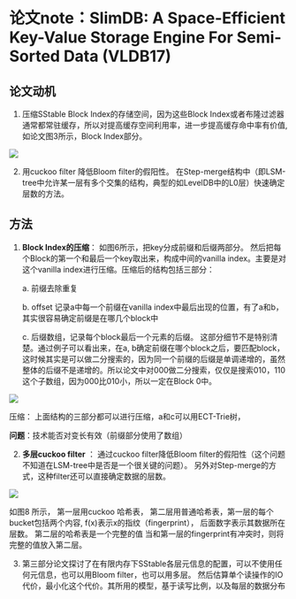# 论文note：SlimDB: A Space-Efficient Key-Value Storage Engine For Semi-Sorted Data (VLDB17)


## 论文动机

1. 压缩SStable Block Index的存储空间，因为这些Block Index或者布隆过滤器通常都常驻缓存，所以对提高缓存空间利用率，进一步提高缓存命中率有价值, 如论文图3所示，Block Index部分。 


![](https://i.loli.net/2021/09/03/mHGczFLJZISQDw8.png？raw=true)


2. 用cuckoo filter 降低Bloom filter的假阳性。 在Step-merge结构中（即LSM-tree中允许某一层有多个交集的结构，典型的如LevelDB中的L0层）快速确定层数的方法。



## 方法

1. **Block Index的压缩**： 如图6所示，把key分成前缀和后缀两部分。 然后把每个Block的第一个和最后一个key取出来，构成中间的vanilla index。主要是对这个vanilla index进行压缩。压缩后的结构包括三部分：
    
    a. 前缀去除重复
    
    b.  offset 记录a中每一个前缀在vanilla index中最后出现的位置，有了a和b，其实很容易确定前缀是在哪几个block中

    c. 后缀数组，记录每个block最后一个元素的后缀。 这部分细节不是特别清楚。通过例子可以看出来，在a, b确定前缀在哪个block之后，要匹配block，这时候其实是可以做二分搜索的，因为同一个前缀的后缀是单调递增的，虽然整体的后缀不是递增的。所以论文中对000做二分搜索，仅仅是搜索010，110这个子数组，因为000比010小，所以一定在Block 0中。


![](https://i.loli.net/2021/09/03/Lvnruj29TiHXShw.png?raw=true)


压缩： 上面结构的三部分都可以进行压缩，a和c可以用ECT-Trie树，


**问题**：技术能否对变长有效（前缀部分使用了数组）


2. **多层cuckoo filter** ： 通过cuckoo filter降低Bloom filter的假阳性（这个问题不知道在LSM-tree中是否是一个很关键的问题）。
另外对Step-merge的方式，这种filter还可以直接确定数据的层数。

![](https://i.loli.net/2021/09/03/6bX7xB5LCflZzTs.png)

如图8 所示， 第一层用cuckoo 哈希表， 第二层用普通哈希表，第一层的每个bucket包括两个内容,
f(x)表示x的指纹（fingerprint）， 后面数字表示其数据所在层数。 第二层的哈希表是一个完整的值
当和第一层的fingerprint有冲突时，则将完整的值放入第二层。


3. 第三部分论文探讨了在有限内存下SStable各层元信息的配置，可以不使用任何元信息，也可以用Bloom filter，也可以用多层。
然后估算单个读操作的IO代价，最小化这个代价。其所用的模型，基于读写比例，以及每层的数据分布


